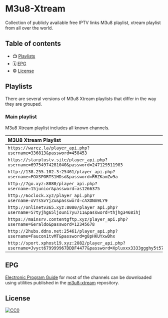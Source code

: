 # M3u8-Xtream

Collection of publicly available free IPTV links M3u8 playlist, xtream playlist from all over the world.

## Table of contents

- 📺 [Playlists](#playlists)
- 🗓 [EPG](#epg)
- © [License](#license)

## Playlists

There are several versions of M3u8 Xtream playlists that differ in the way they are grouped.

### Main playlist

M3u8 Xtream playlist includes all known channels.

<table>
  <thead>
    <tr><th align="left">M3U8 Xtream Playlist</th></tr>
  </thead>
  <tbody>
    <tr><td nowrap><code>https://warez.la/player_api.php?username=336813&password=458453</code></td></tr>
    <tr><td nowrap><code>https://starplustv.site/player_api.php?username=69754974281040&password=247129511903</code></td></tr>
    <tr><td nowrap><code>http://138.255.102.3:25461/player_api.php?username=FOXSPORTS1HDsd&password=RRZKamZw9a</code></td></tr>
    <tr><td nowrap><code>http://7go.xyz:8080/player_api.php?username=15junior&password=as1266375</code></td></tr>
    <tr><td nowrap><code>http://6oclock.xyz/player_api.php?username=oVTsSvYjZu&password=cAXDNm9LY9</code></td></tr>
    <tr><td nowrap><code>http://onlinetv365.xyz:8080/player_api.php?username=57tyjhg65ljouni7yu711&password=thjhg3468ihj</code></td></tr>
    <tr><td nowrap><code>https://mainsrv.contentgftp.xyz/player_api.php?username=Geraldo&password=12345678</code></td></tr>
    <tr><td nowrap><code>http://2hubs.ddns.net:25461/player_api.php?username=Faucon1tvMT&password=g8pHKUYxwDhx</code></td></tr>
    <tr><td nowrap><code>http://sport.xphost19.xyz:2082/player_api.php?username=Jvyct679999967DDDF4477&password=Xpluxxx3333ggghy5t57</code></td></tr>
  </tbody>
</table>

## EPG

[Electronic Program Guide](https://en.wikipedia.org/wiki/Electronic_program_guide) for most of the channels can be downloaded using utilities published in the [m3u8-xtream](https://github.com/m3u8-xtream/m3u8-xtream-playlist) repository.

## License

[![CC0](http://mirrors.creativecommons.org/presskit/buttons/88x31/svg/cc-zero.svg)](LICENSE)
